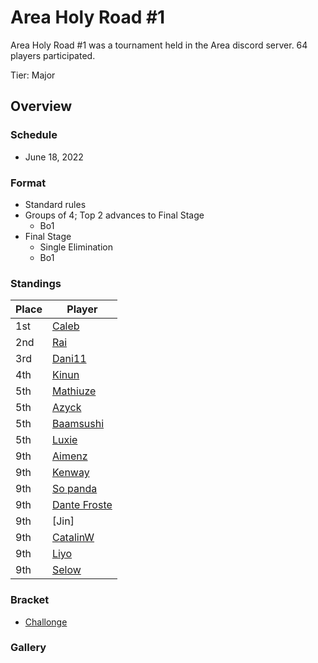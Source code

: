 # Area Holy Road #1

Area Holy Road #1 was a tournament held in the Area discord server.
64 players participated.

Tier: Major

## Overview

### Schedule
- June 18, 2022

### Format
- Standard rules
- Groups of 4; Top 2 advances to Final Stage
  - Bo1 
- Final Stage
  - Single Elimination
  - Bo1

### Standings
|Place|Player|
|-|-|
|1st|[Caleb](/inapedia/players/bulgarian/caleb.md)|
|2nd|[Rai](/inapedia/players/japanese/rai.md)|
|3rd|[Dani11](/inapedia/players/colombian/dani11.md)|
|4th|[Kinun](/inapedia/players/belgian/kinun.md)|
|5th|[Mathiuze](/inapedia/players/french/mathiuze.md)|
|5th|[Azyck](/inapedia/players/french/azyck.md)|
|5th|[Baamsushi](/inapedia/players/indonesian/baamsushi.md)|
|5th|[Luxie](/inapedia/players/belgian/luxie.md)|
|9th|[Aimenz](/inapedia/players/french/aimenz.md)|
|9th|[Kenway](/inapedia/players/french/kenway.md)|
|9th|[So panda](/inapedia/players/brazilian/panda.md)|
|9th|[Dante Froste](/inapedia/players/argentinian/dantefroste.md)|
|9th|[Jin]|
|9th|[CatalinW](/inapedia/players/romanian/catalinw.md)|
|9th|[Liyo](/inapedia/players/french/koro.md)|
|9th|[Selow](/inapedia/players/french/$elow.md)|

### Bracket
- [Challonge](https://challonge.com/fr/holyroad)

### Gallery
